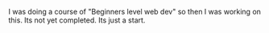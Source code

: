 I was doing a course of "Beginners level web dev" so then I was working on this. Its not yet completed. 
Its just a start. 
